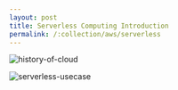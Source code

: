 ```yaml
---
layout: post
title: Serverless Computing Introduction
permalink: /:collection/aws/serverless
---
```


![history-of-cloud]({{site.cdn}}/aws/serverless/history-of-cloud.png)

![serverless-usecase]({{site.cdn}}/aws/serverless/serverless-usecase.png)
